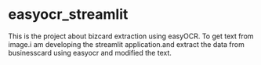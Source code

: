 # easyocr_streamlit
This is the project about bizcard extraction using easyOCR. To get text from image.i am developing the streamlit application.and extract the data from businesscard using easyocr and modified the text.
